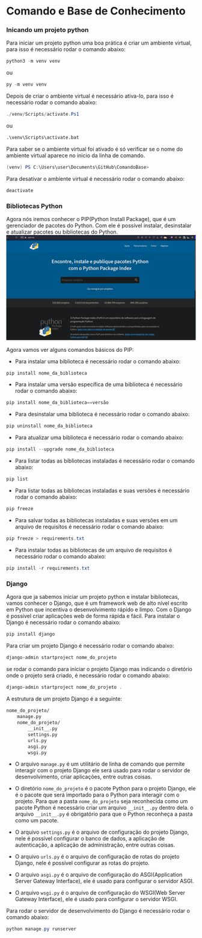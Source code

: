 # Comando e Base de Conhecimento

### Inicando um projeto python

Para iniciar um projeto python uma boa prática é criar um ambiente virtual, para isso é necessário rodar o comando abaixo:

```powershell
python3 -m venv venv
```

ou

```powershell
py -m venv venv
```

Depois de criar o ambiente virtual é necessário ativa-lo, para isso é necessário rodar o comando abaixo:

```powershell
./venv/Scripts/activate.Ps1
```

ou

```cmd
.\venv\Scripts\activate.bat
```

Para saber se o ambiente virtual foi ativado é só verificar se o nome do ambiente virtual aparece no inicio da linha de comando.

```powershell
(venv) PS C:\Users\user\Documents\GitHub\ComandoBase>
```

Para desativar o ambiente virtual é necessário rodar o comando abaixo:

```powershell
deactivate
```

### Bibliotecas Python

Agora nós iremos conhecer o PIP(Python Install Package), que é um gerenciador de pacotes do Python. Com ele é possível instalar, desinstalar e atualizar pacotes ou bibliotecas do Python.
![PIP Home](.vscode/image.png)

Agora vamos ver alguns comandos básicos do PIP:

- Para instalar uma biblioteca é necessário rodar o comando abaixo:

```powershell
pip install nome_da_biblioteca
```

- Para instalar uma versão específica de uma biblioteca é necessário rodar o comando abaixo:

```powershell
pip install nome_da_biblioteca==versão
```

- Para desinstalar uma biblioteca é necessário rodar o comando abaixo:

```powershell
pip uninstall nome_da_biblioteca
```

- Para atualizar uma biblioteca é necessário rodar o comando abaixo:

```powershell
pip install --upgrade nome_da_biblioteca
```

- Para listar todas as bibliotecas instaladas é necessário rodar o comando abaixo:

```powershell
pip list
```

- Para listar todas as bibliotecas instaladas e suas versões é necessário rodar o comando abaixo:

```powershell
pip freeze
```

- Para salvar todas as bibliotecas instaladas e suas versões em um arquivo de requisitos é necessário rodar o comando abaixo:

```powershell
pip freeze > requirements.txt
```

- Para instalar todas as bibliotecas de um arquivo de requisitos é necessário rodar o comando abaixo:

```powershell
pip install -r requirements.txt
```

### Django

Agora que ja sabemos iniciar um projeto python e instalar bibliotecas, vamos conhecer o Django, que é um framework web de alto nível escrito em Python que incentiva o desenvolvimento rápido e limpo. Com o Django é possível criar aplicações web de forma rápida e fácil.
Para instalar o Django é necessário rodar o comando abaixo:

```powershell
pip install django
```

Para criar um projeto Django é necessário rodar o comando abaixo:

```powershell
django-admin startproject nome_do_projeto
```

se rodar o comando para iniciar o projeto Django mas indicando o diretório onde o projeto será criado, é necessário rodar o comando abaixo:

```powershell
django-admin startproject nome_do_projeto .
```

A estrutura de um projeto Django é a seguinte:

```
nome_do_projeto/
    manage.py
    nome_do_projeto/
        __init__.py
        settings.py
        urls.py
        asgi.py
        wsgi.py
```

- O arquivo `manage.py` é um utilitário de linha de comando que permite interagir com o projeto Django ele será usado para rodar o servidor de desenvolvimento, criar aplicações, entre outras coisas.

- O diretório `nome_do_projeto` é o pacote Python para o projeto Django, ele é o pacote que será importado para o Python para interagir com o projeto. Para que a pasta `nome_do_projeto` seja reconhecida como um pacote Python é necessário criar um arquivo `__init__.py` dentro dela. o arquivo `__init__.py` é obrigatório para que o Python reconheça a pasta como um pacote.

- O arquivo `settings.py` é o arquivo de configuração do projeto Django, nele é possível configurar o banco de dados, a aplicação de autenticação, a aplicação de administração, entre outras coisas.

- O arquivo `urls.py` é o arquivo de configuração de rotas do projeto Django, nele é possível configurar as rotas do projeto.

- O arquivo `asgi.py` é o arquivo de configuração do ASGI(Application Server Gateway Interface), ele é usado para configurar o servidor ASGI.

- O arquivo `wsgi.py` é o arquivo de configuração do WSGI(Web Server Gateway Interface), ele é usado para configurar o servidor WSGI.

Para rodar o servidor de desenvolvimento do Django é necessário rodar o comando abaixo:

```powershell
python manage.py runserver
```
